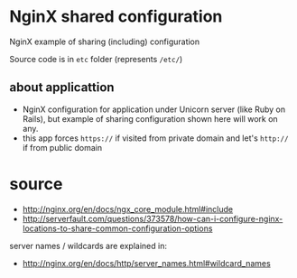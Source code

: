 # NginX shared configuration

NginX example of sharing (including) configuration

Source code is in `etc` folder (represents `/etc/`)

## about applicattion

* NginX configuration for application under Unicorn server (like Ruby on Rails), but 
  example of sharing configuration shown here will work on any.
* this app forces `https://` if visited from private domain and let's `http://` if from public domain

# source

* http://nginx.org/en/docs/ngx_core_module.html#include
* http://serverfault.com/questions/373578/how-can-i-configure-nginx-locations-to-share-common-configuration-options

server names / wildcards are explained in:

* http://nginx.org/en/docs/http/server_names.html#wildcard_names
